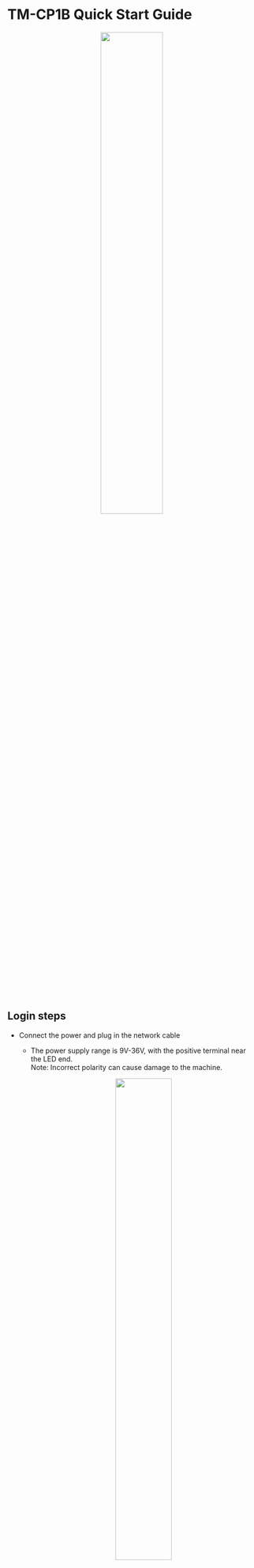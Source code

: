 # TM-CP1B Quick Start Guide
<div align=center>  <img src=".\image\image.png" width=50%></div>

## Login steps
- Connect the power and plug in the network cable
    -   The power supply range is 9V-36V, with the positive terminal near the LED end. <br>Note: Incorrect polarity can cause damage to the machine.
        <div align=center>  <img src=".\image\image-1.png" width=50%></div>

    -   The default network connection method of the machine is DHCP to automatically obtain an IP address.<br> 
        After the network is connected normally, the two indicator lights on the network port will light up simultaneously.
- Obtain the IP address of the machine<br>
    -   Use LAN IP address scanning software [Advanced_IP_Scanner](https://download.advanced-ip-scanner.com/download/files/Advanced_IP_Scanner_2.5.4594.1.exe) to obtain all scanned LAN IP addresses.
    -   After downloading and installing the software, open the software and you will see the following interface. Click Scan to start scanning.The IP address corresponding to the "CP1B" device is the actual IP address of the machine.


        <div align=center>  <img src=".\image\image-2.png" width=50%></div>

    -   The machine with the device name coolpi in the scanning results corresponds to the DHCP address of the machine.

- Login device<br>
    -   Enter the following link in the browser to enter the login interface:<br>
        https://your_ipaddress:9090/<br>  
        Replace "your_ipaddress" with the actual IP address of the machine.<br>  
        <div align=center>  <img src=".\image\image-5.png" width=50%></div>

    -   Enter your username and password, then click login.<br> The default username for the machine is "admin", and the password is "admin".
        <div align=center>  <img src=".\image\image-6.png" width=50%></div>

    -   Click on the terminal to enter the shell interface, where you can update various devices of the system or operating system.
        <div align=center>  <img src=".\image\image-8.png" width=50%></div>

## Interface operation
- Interface
    -   The correspondence between ttySx device nodes and interfaces.
        
        ttyS0 -- LORA

        ttyS1 -- RS485

        ttyS4 -- RS232

        ttyUSB0-ttyUSB3 -- 4G-LTE

    -   RS485&RS232

        ```
        stty -F /dev/ttyS1 raw speed 115200 //Configure RS485 baud rate to 115200
        echo "hello world" > /dev/ttyS1     //Send "hello world" to RS485 port
        ```
        You can also operate the serial port through C or Python.
    -   4G-LTE 

        After inserting the 4G module and SIM card, the machine will automatically complete the dialing operation after booting up. 
        
        After successful dialing, the system will display the following ppp0 network nodes.

        The default 4G-LET module model currently used is EC20.
        <div align=center>  <img src=".\image\image-10.png" width=50%></div>

    -   WIFI

        The default WIFI module model used by the machine is BL-R7601MU5, which uses the MT7601U chip. <br>
        The system has already integrated drivers and firmware by default, and can be used by plugging in the module.
        <div align=center>  <img src=".\image\image-11.png" width=50%></div>

    -   LORA

        The module defaults to using ttyS0 as the communication port, and the GPIO corresponding to the M0 M1 signal selected for 
        mode is shown in the following figure. M0 of the module corresponds to GPIO66, M1 corresponds to GPIO67, and AUX signal corresponds 
        to GPIO70.
        <div align=center>  <img src=".\image\lora.png" width=50%></div>

        Several working modes of LORA module.
        |  Configuration mode |  M0 M1 level |
        |:-:|:-:|
        | Configuration  |  M0=0 M1=0|
        |  Working |  M0=1 M1=0 |
        |  Low power |  M0=1 M1=1 |

        Operation steps

        1.Enter configuration mode（M0=0 M1=0）
        ```
        stty -F /dev/ttyS0 raw speed 9600       //Configure ttyS0 rate to 9600
        echo 0 > /sys/class/gpio/gpio66/value   //Configure M0 to low
        echo 0 > /sys/class/gpio/gpio67/value   //Configure M1 to low
        ```

        2.Configure group number and address

        ```
        echo -ne '\x80\x18\x01\x00' >/dev/ttyS0      //Configure Configure group number to 0x00
        echo -ne '\x80\x19\x01\x00' >/dev/ttyS0      //Configure Configure group number to 0x00

        ```
        3.Configure channels and power
        <div align=center>  <img src=".\image\lora-1.png" width=50%></div>

        For example, channel 20 [10100], power 21dBm [11], airspeed 9.6K [011]

        Sort as 1010011011, convert to hexadecimal as 0x9b

        The command is: 800601029b

        ```
        echo -ne '\x80\x06\x01\x02\x9b' >/dev/ttyS0      //Configure Configure group number to 0x01

        ```
        4.Switch to normal working mode（M0=1 M1=0）
        ```
        echo 1 > /sys/class/gpio/gpio66/value   //Configure M0 to high
        echo 0 > /sys/class/gpio/gpio67/value   //Configure M1 to low
        ```
        5.Transparent transmission of data

        Note that the receiving module needs to maintain the same address and channel as the sending module.
        ```
        echo -e 'hello coolpi' >/dev/ttyS0
        ```
        <div align=center>  <img src=".\image\lora-2.png" width=50%></div>       
## Update the firmware
- Download firmware and upgrade tools from Baidu Cloud or OneDrive.
<div align=center>  <img src=".\image\0000.png" width=50%></div>

- Connect the USB port of CP1b to the computer.
- Install USB driver using the DriveAssitant-v5.12 tool.
<div align=center>  <img src=".\image\0001.png" width=50%></div>

- Press and hold the REC button on the machine, then turn on the power and the machine will enter MASKROM mode.
<div align=center>  <img src=".\image\0002.png" width=50%></div>

- Open SocToolKit tool, load firmware and upgrade.
<div align=center>  <img src=".\image\0003.png" width=50%></div>

## Compile and update the kernel
  - Synchronize kernel code and compile
    ```
    git clone https://github.com/coolpi-george/coolpi-kernel.git
    git checkout linux-5.10-gen-rkr8
    ./build-kernel.sh
    sudo ./build-fatboot.sh
    ``` 
  - update kernel
  
    After compilation,the kernel root directory will generate coolpi-boot.img. 

    Press and hold the REC button to power on, and the machine enters maskrom mode.

    

    As shown in the following figure, load the kernel file and burn it. 
    <div align=center>  <img src=".\image\0004.png" width=50%></div>    

    If the kernel updates the. ko file, use the following command to synchronize after entering the system
    ```
    sudo rm /lib/modules/5.10.209/ -R
    sudo tar -zxvf /boot/firmware/modules.tar.gz -C /lib
    sync
    ```     

## Common problems and solutions

  -  How to change default password？
        ```
        sudo passwd admin
        ```
  -  How to add a new user?
        As shown in the following figure, new users can be added and permissions can be configured through the backend management software.
        <div align=center>  <img src=".\image\image-9.png" width=50%></div>
  -  How to connect to WiFi network？
        ```
        /*Find available WiFi networks*/
        nmcli dev wifi list
        /*To connect to a WiFi network, you need to replace<SSID>with the network name you want to connect to, and<password>with the password for that network:*/
        nmcli --ask dev wifi connect <SSID> password <password> 
        ```
  -  Unable to register for 4G network?
        
        Pay attention to the insertion direction of the SIM card as shown in the figure below, with the notch facing outward.
        <div align=center>  <img src=".\image\sim.png" width=50%></div>


  































    












































